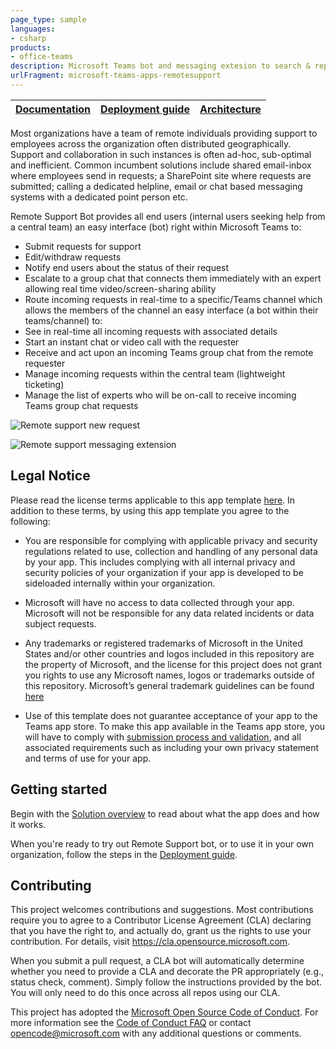 ```yaml
---
page_type: sample
languages:
- csharp
products:
- office-teams
description: Microsoft Teams bot and messaging extesion to search & report incidents and connect with specialists immediately
urlFragment: microsoft-teams-apps-remotesupport
---
```


| [Documentation](https://github.com/OfficeDev/microsoft-teams-apps-remotesupport/wiki/Home) | [Deployment guide](https://github.com/OfficeDev/microsoft-teams-apps-remotesupport/wiki/Deployment-Guide) | [Architecture](https://github.com/OfficeDev/microsoft-teams-apps-remotesupport/wiki/Solution-Overview) |
| ---- | ---- | ---- |

Most organizations have a team of remote individuals providing support to employees across the organization often distributed geographically. Support and collaboration in such instances is often ad-hoc, sub-optimal and inefficient. Common incumbent solutions include shared email-inbox where employees send in requests; a SharePoint site where requests are submitted; calling a dedicated helpline,  email or chat based messaging systems with a dedicated point person etc.
 
Remote Support Bot provides all end users (internal users seeking help from a central team) an easy interface (bot) right within Microsoft Teams to:

- Submit requests for support
- Edit/withdraw requests
- Notify end users about the status of their request
- Escalate to a group chat that connects them immediately with an expert allowing real time video/screen-sharing ability
- Route incoming requests in real-time to a specific/Teams channel which allows the members of the channel an easy interface (a bot within their teams/channel) to:
- See in real-time all incoming requests with associated details
- Start an instant chat or video call with the requester
- Receive and act upon an incoming Teams group chat from the remote requester
- Manage incoming requests within the central team (lightweight ticketing)
- Manage the list of experts who will be on-call to receive incoming Teams group chat requests

![Remote support new request](https://github.com/OfficeDev/microsoft-teams-apps-remotesupport/wiki/Images/new-request.png)

![Remote support messaging extension](https://github.com/OfficeDev/microsoft-teams-apps-remotesupport/wiki/Images/messaging-extension.png)

## Legal Notice
Please read the license terms applicable to this app template [here](https://github.com/OfficeDev/microsoft-teams-apps-remotesupport/blob/master/LICENSE). In addition to these terms, by using this app template you agree to the following:

* You are responsible for complying with applicable privacy and security regulations related to use, collection and handling of any personal data by your app.  This includes complying with all internal privacy and security policies of your organization if your app is developed to be sideloaded internally within your organization.

* Microsoft will have no access to data collected through your app.  Microsoft will not be responsible for any data related incidents or data subject requests.

* Any trademarks or registered trademarks of Microsoft in the United States and/or other countries and logos included in this repository are the property of Microsoft, and the license for this project does not grant you rights to use any Microsoft names, logos or trademarks outside of this repository.  Microsoft’s general trademark guidelines can be found [here](https://www.microsoft.com/en-us/legal/intellectualproperty/trademarks/usage/general.aspx)

* Use of this template does not guarantee acceptance of your app to the Teams app store.  To make this app available in the Teams app store, you will have to comply with [submission process and validation](https://docs.microsoft.com/en-us/microsoftteams/platform/concepts/deploy-and-publish/appsource/publish), and all associated requirements such as including your own privacy statement and terms of use for your app. 

## Getting started

Begin with the [Solution overview](https://github.com/OfficeDev/microsoft-teams-apps-remotesupport/wiki/Solution-overview) to read about what the app does and how it works.

When you're ready to try out Remote Support bot, or to use it in your own organization, follow the steps in the [Deployment guide](https://github.com/OfficeDev/microsoft-teams-apps-remotesupport/wiki/DeployementGuide).

## Contributing

This project welcomes contributions and suggestions.  Most contributions require you to agree to a
Contributor License Agreement (CLA) declaring that you have the right to, and actually do, grant us
the rights to use your contribution. For details, visit https://cla.opensource.microsoft.com.

When you submit a pull request, a CLA bot will automatically determine whether you need to provide
a CLA and decorate the PR appropriately (e.g., status check, comment). Simply follow the instructions
provided by the bot. You will only need to do this once across all repos using our CLA.

This project has adopted the [Microsoft Open Source Code of Conduct](https://opensource.microsoft.com/codeofconduct/).
For more information see the [Code of Conduct FAQ](https://opensource.microsoft.com/codeofconduct/faq/) or
contact [opencode@microsoft.com](mailto:opencode@microsoft.com) with any additional questions or comments.
